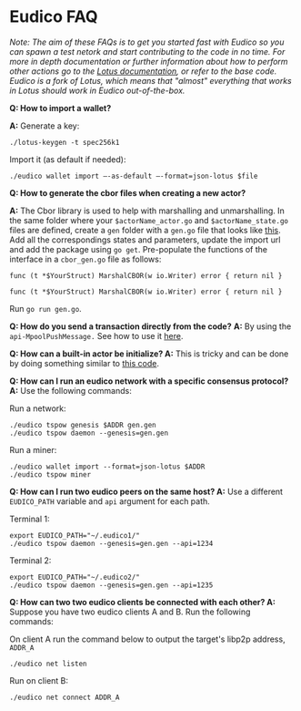 # Eudico FAQ
_Note: The aim of these FAQs is to get you started fast with Eudico so you can spawn a test netork and start contributing to the code in no time. For more in depth documentation or further information about how to perform other actions go to the [Lotus documentation](https://lotus.filecoin.io/docs/set-up/about/), or refer to the base code. Eudico is a fork of Lotus, which means that "almost" everything that works in Lotus should work in Eudico out-of-the-box._

**Q: How to import a wallet?**

**A:** Generate a key:
```
./lotus-keygen -t spec256k1
```
Import it (as default if needed):
```
./eudico wallet import –-as-default –-format=json-lotus $file
```

**Q: How to generate the cbor files when creating a new actor?**

**A:** The Cbor library is used to help with marshalling and unmarshalling.
In the same folder where your `$actorName_actor.go` and `$actorName_state.go` files are defined, create a `gen` folder with a `gen.go` file that looks like [this](https://github.com/filecoin-project/eudico/blob/eudico/chain/consensus/hierarchical/actors/sca/gen/gen.go
). Add all the correspondings states and parameters, update the import url and add the package using `go get`. 
Pre-populate the functions of the interface in a `cbor_gen.go` file as follows:
```
func (t *$YourStruct) MarshalCBOR(w io.Writer) error { return nil }

func (t *$YourStruct) MarshalCBOR(w io.Writer) error { return nil }
```
Run  `go run gen.go`. 


**Q: How do you send a transaction directly from the code?**
**A:** By using the `api-MpoolPushMessage.` See how to use it [here](https://github.com/filecoin-project/eudico/blob/113829e7fc115daac08ea0217170baddcb7788ba/chain/consensus/hierarchical/subnet/manager/manager.go#L375-L391).

**Q: How can a built-in actor be initialize?
A:** This is tricky and can be done by doing something similar to [this code](https://github.com/filecoin-project/eudico/blob/113829e7fc115daac08ea0217170baddcb7788ba/chain/consensus/hierarchical/actors/subnet/genesis.go#L131).

**Q: How can I run an eudico network with a specific consensus protocol?
A:** Use the following commands:

Run a network:
 ```
 ./eudico tspow genesis $ADDR gen.gen
 ./eudico tspow daemon --genesis=gen.gen
 ```
 Run a miner:
 ```
 ./eudico wallet import --format=json-lotus $ADDR
 ./eudico tspow miner
 ```
 
**Q: How can I run two eudico peers on the same host?
A:** Use a different `EUDICO_PATH` variable and `api` argument for each path.

Terminal 1:
```
export EUDICO_PATH="~/.eudico1/"
./eudico tspow daemon --genesis=gen.gen --api=1234
```

Terminal 2:
```
export EUDICO_PATH="~/.eudico2/"
./eudico tspow daemon --genesis=gen.gen --api=1235
```

**Q: How can two two eudico clients be connected with each other?
A:** Suppose you have two eudico clients A and B. Run the following commands:

On client A run the command below to output the target's libp2p address, `ADDR_A` 
```
./eudico net listen
```

Run on client B:
```
./eudico net connect ADDR_A
```
